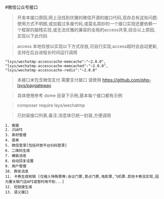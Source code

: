 #微信公众号接口

> 开发本接口原因,网上没找到优雅的微信开源的接口代码,现存总有这些问题:使用方式不明朗,或加载过多废代码,或莫名其妙的一个接口实现还要依赖一个框架的脑残实现,或无法优雅的兼容的全局的access共享,综合以上原因,实现以下此代码

> access 本地存放以实现以下方式存放,可自行实现,access超时会自动更新,支持在后台进程长时间运行调用
	
	"lsys/wechatmp-accesscache-memcache":"~2.0.0",
	"lsys/wechatmp-accesscache-memcached":"~2.0.0",
	"lsys/wechatmp-accesscache-redis":"~2.0.0"

> 本接口未包含微信支付.需要支付接口 请使用 https://github.com/php-lsys/paygateway

> 具体使用参考 dome 目录下示例,基本每个接口都有示例

> composer require lsys/wechatmp

> 已封装接口列表,备注:消息体已统一封装,方便调用

	1. 客服
	2. JSAPI
	3. 素材管理
	4. 菜单
	5. 微信登录[包括开放平台扫码登录]
	6. 二维码生成
	7. 模板消息
	8. 自动回复设置
	9. 用户管理
	10. 群发消息
	11. 卡券生成核销 [仅接入特殊票券:会议门票,景点门票,电影票,飞机票.其他卡券没实现,因为要关联门店API或暂时用不到...]
	12. 短链接生成
	13. 语义接口


